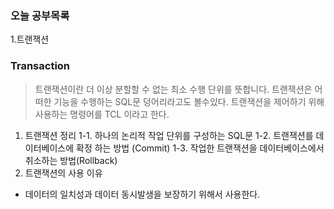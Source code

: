 ### 오늘 공부목록
1.트랜잭션

### Transaction
>트랜잭션이란 더 이상 분할할 수 없는 최소 수행 단위를 뜻합니다. 트랜잭션은 어떠한 기능을 수행하는 SQL문 덩어리라고도 볼수있다. 트랜잭션을 제어하기 위해 사용하는 명령어를 TCL 이라고 한다.

1. 트랜잭션 정리
 1-1. 하나의 논리적 작업 단위를 구성하는 SQL문
 1-2. 트랜잭션를 데이터베이스에 확정 하는 방법 (Commit)
 1-3. 작업한 트랜잭션을 데이터베이스에서 취소하는 방법(Rollback)
2. 트랜잭션의 사용 이유
 - 데이터의 일치성과 데이터 동시발생을 보장하기 위해서 사용한다.
